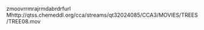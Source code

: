    zmoov   rrmra   jrmda   brdrf    url    Mhttp://qtss.chemeddl.org/cca/streams/qt32024085/CCA3/MOVIES/TREES/TREE08.mov  
